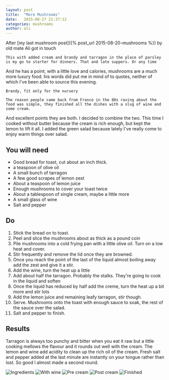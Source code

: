 ```yaml
---
layout: post
title:  "More Mushrooms"
date:   2015-08-27 21:37:12
categories: mushrooms 
author: oli
---
```


After [my last mushroom post]({% post_url 2015-08-20-mushrooms %}) by old mate Ali got in touch

    This with added cream and brandy and tarragon in the place of parsley is my go to starter for dinners. That and late suppers. Or any time

And he has a point, with a little love and calories, mushrooms are a much more luxury food.  his words did put me in mind of to quotes, neither of which I've been able to source this evening.

    Brandy, fit only for the nursery

    The reason people came back from France in the 80s raving about the food was simple, they finished all the dishes with a slug of wine and some cream.

And excellent points they are both.  I decided to combine the two.  This time I cooked without butter because the cream is rich enough, but kept the lemon to lift it all.  I added the green salad because lately I've really come to enjoy warm things over salad.

## You will need

* Good bread for toast, cut about an inch thick.
* a teaspoon of olive oil
* A small bunch of tarragon
* A few good scrapes of lemon zest
* About a teaspoon of lemon juice
* Enough mushrooms to cover your toast twice
* About a tablespoon of single cream, maybe a little more
* A small glass of wine
* Salt and pepper


## Do

1. Stick the bread on to toast.
2. Peel and slice the mushrooms about as thick as a pound coin
3. Pile mushrooms into a cold frying pan with a little olive oil.  Turn on a low heat and cover.
4. Stir frequently and remove the lid once they are browned.
5. Once you reach the point of the last of the liquid almost boiling away add the zest and give it a stir.
6. Add the wine, turn the heat up a little
7. Add about half the tarragon.  Probably the stalks.  They're going to cook in the liquid and soften
8. Once the liquid has reduced by half add the creme, turn the heat up a bit more and stir lots
9. Add the lemon juice and remaining leafy tarragon, stir though.
10. Serve.  Mushrooms onto the toast with enough sauce to soak, the rest of the sauce over the salad.
11. Salt and pepper to finish.


## Results

Tarragon is always too punchy and bitter when you eat it raw but a little cooking mellows the flavour and it rounds out well with the cream.  The lemon and wine add acidity to clean up the rich oil of the cream.  Fresh salt and pepper added at the last minute are instantly on your tongue rather than lost.  So good I almost made a second round.


![Ingredients](/images/more_mushrooms/more_mushrooms-1.jpg)
![With wine](/images/more_mushrooms/more_mushrooms-2.jpg)
![Pre cream](/images/more_mushrooms/more_mushrooms-3.jpg)
![Post cream](/images/more_mushrooms/more_mushrooms-4.jpg)
![Finished](/images/more_mushrooms/more_mushrooms-5.jpg)




